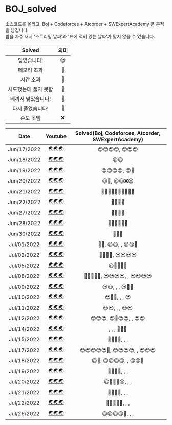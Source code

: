 # BOJ_solved
소스코드를 올리고, Boj + Codeforces + Atcorder + SWExpertAcademy 푼 흔적을 남깁니다. <br>
밤을 자주 새서 '스트리밍 날짜'와 '표에 적혀 있는 날짜'가 맞지 않을 수 있습니다. <br>

| Solved | 의미 |
| :---:  | :--: |
| 맞았습니다! | 😍 |
| 메모리 초과 | 🤢 |
| 시간 초과 | 🤢 |
| 시도했는데 풀지 못함 | 🤬 |
| 베껴서 맞았습니다! | 👻 |
| 다시 풀었습니다! | 🤪 |
| 손도 못댐 | ❌ |

| Date | Youtube | Solved(Boj, Codeforces, Atcorder, SWExpertAcademy) |
|         :----:         | :----: | :-----: |
|        Jun/17/2022        |   [🌏🌏🌏](https://youtu.be/qN1Hzh1sV8s)   | 😍😍😍😍, 😍😍😍 |
|        Jun/18/2022        |   [🌏🌏🌏](https://youtu.be/zVu44IkTzZM)   | 😍😍 |
|        Jun/19/2022        |   [🌏🌏🌏](https://youtu.be/WFFt7auzro4)   | 😍😍😍😍, 😍🤬 |
|        Jun/20/2022        |   [🌏🌏🌏](https://youtu.be/S5D0B6VIDuw)   | 😍👻, 😍😍❌😍 |
|        Jun/21/2022        |   [🌏🌏🌏](https://youtu.be/UI2lZFNpDfI)   | 🤪🤪🤪🤪👻😍🤪🤪😍❌ |
|        Jun/22/2022        |   [🌏🌏🌏](https://youtu.be/YiJ-tgIlObE)   | 🤪🤪🤬👻 |
|        Jun/27/2022        |   [🌏🌏🌏](https://youtu.be/t2dicvOu9Fo)   | 👻👻👻👻 |
|        Jun/28/2022        |   [🌏🌏🌏](https://youtu.be/OfZxnMw2muE)   | 🤪👻😍😍👻❌ |
|        Jun/30/2022        |   [🌏🌏🌏](https://youtu.be/2NxtSwQ4xOs)   | 🤪😍👻 |
|        Jul/01/2022        |   [🌏🌏🌏](https://youtu.be/p_iQq2c4EOg)   | 👻👻, 😍😍, , 😍😍🤬 |
|        Jul/02/2022        |   [🌏🌏🌏](https://youtu.be/K6hLe5sv9tc)   | 👻🤪🤪👻, 😍😍😍😍 |
|        Jul/05/2022        |   [🌏🌏🌏](https://youtu.be/wAkqXKwVCq0)   | 😍🤪🤪🤪🤪 |
|        Jul/08/2022        |   [🌏🌏🌏](https://youtu.be/ilQiNdm2FZ4)   | 🤪🤪😍😍😍, 😍😍😍😍, , 😍😍😍😍 |
|        Jul/09/2022        |   [🌏🌏🌏](https://youtu.be/q_mZMWfJztc)   | 😍😍, , , 😍👻🤬 |
|        Jul/10/2022        |   [🌏🌏🌏](https://youtu.be/6F1hI8u8Ts8)   | 😍🤬👻, , , 😍 |
|        Jul/11/2022        |   [🌏🌏🌏](https://youtu.be/OwVfhgOMJso)   | 😍😍, , , 😍😍 |
|        Jul/12/2022        |   [🌏🌏🌏](https://youtu.be/i0SW7Cw66tw)   | 😍😍😍, 😍👻😍😍, , 😍😍 |
|        Jul/14/2022        |   [🌏🌏🌏](https://youtu.be/PrxpQLhubuI)   | , , , 👻😍🤬 |
|        Jul/15/2022        |   [🌏🌏🌏](https://youtu.be/c9XodplQkyU)   | 👻👻😍😍, , , |
|        Jul/17/2022        |   [🌏🌏🌏](https://youtu.be/tCW78H483Y0)   | 😍😍😍😍😍🤬, 😍😍😍😍, , 😍😍😍|
|        Jul/18/2022        |   [🌏🌏🌏](https://youtu.be/Y9LekUyNMO0)   | 😍👻, 😍😍😍😍, , 😍😍🤬|
|        Jul/19/2022        |   [🌏🌏🌏](https://youtu.be/jdJBqhTovgk)   | 👻👻😍😍, , , |
|        Jul/20/2022        |   [🌏🌏🌏](https://youtu.be/hphilGr1bmU)   | 😍👻👻👻😍, , , |
|        Jul/21/2022        |   [🌏🌏🌏](https://youtu.be/BSggVePdAKg)   | 👻❌👻❌, , , |
|        Jul/22/2022        |   [🌏🌏🌏](https://youtu.be/JXAx52gX6Qs)   | 👻😍👻👻👻, , , |
|        Jul/26/2022        |   [🌏🌏🌏](https://youtu.be/cLbN8VQmb4M)   | 😍😍😍😍👻, , , |
